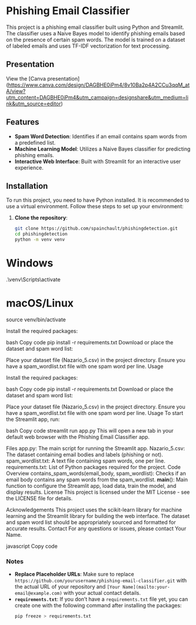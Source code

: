 # Phishing Email Classifier

This project is a phishing email classifier built using Python and Streamlit. The classifier uses a Naive Bayes model to identify phishing emails based on the presence of certain spam words. The model is trained on a dataset of labeled emails and uses TF-IDF vectorization for text processing.

## Presentation

View the [Canva presentation] (https://www.canva.com/design/DAGBHE0iPm4/8v10Ba2p4A2CCu3qqM_atA/view?utm_content=DAGBHE0iPm4&utm_campaign=designshare&utm_medium=link&utm_source=editor)

## Features

- **Spam Word Detection**: Identifies if an email contains spam words from a predefined list.
- **Machine Learning Model**: Utilizes a Naive Bayes classifier for predicting phishing emails.
- **Interactive Web Interface**: Built with Streamlit for an interactive user experience.

## Installation

To run this project, you need to have Python installed. It is recommended to use a virtual environment. Follow these steps to set up your environment:

1. **Clone the repository**:
   ```bash
   git clone https://github.com/spainchault/phishingdetection.git
   cd phishingdetection
   python -m venv venv

# Windows
.\venv\Scripts\activate
# macOS/Linux
source venv/bin/activate

Install the required packages:

bash
Copy code
pip install -r requirements.txt
Download or place the dataset and spam word list:

Place your dataset file (Nazario_5.csv) in the project directory.
Ensure you have a spam_wordlist.txt file with one spam word per line.
Usage


Install the required packages:

bash
Copy code
pip install -r requirements.txt
Download or place the dataset and spam word list:

Place your dataset file (Nazario_5.csv) in the project directory.
Ensure you have a spam_wordlist.txt file with one spam word per line.
Usage
To start the Streamlit app, run:

bash
Copy code
streamlit run app.py
This will open a new tab in your default web browser with the Phishing Email Classifier app.

Files
app.py: The main script for running the Streamlit app.
Nazario_5.csv: The dataset containing email bodies and labels (phishing or not).
spam_wordlist.txt: A text file containing spam words, one per line.
requirements.txt: List of Python packages required for the project.
Code Overview
contains_spam_words(email_body, spam_wordlist): Checks if an email body contains any spam words from the spam_wordlist.
__main__(): Main function to configure the Streamlit app, load data, train the model, and display results.
License
This project is licensed under the MIT License - see the LICENSE file for details.

Acknowledgements
This project uses the scikit-learn library for machine learning and the Streamlit library for building the web interface.
The dataset and spam word list should be appropriately sourced and formatted for accurate results.
Contact
For any questions or issues, please contact Your Name.

javascript
Copy code

### Notes

- **Replace Placeholder URLs**: Make sure to replace `https://github.com/yourusername/phishing-email-classifier.git` with the actual URL of your repository and `[Your Name](mailto:your-email@example.com)` with your actual contact details.
- **`requirements.txt`**: If you don’t have a `requirements.txt` file yet, you can create one with the following command after installing the packages:
  ```bash
  pip freeze > requirements.txt
